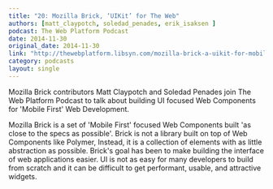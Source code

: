```yaml
---
title: "20: Mozilla Brick, ‘UIKit’ for The Web"
authors: [matt_claypotch, soledad_penades, erik_isaksen ]
podcast: The Web Platform Podcast
date: 2014-11-30
original_date: 2014-11-30
link: "http://thewebplatform.libsyn.com/mozilla-brick-a-uikit-for-mobile-first"
category: podcasts
layout: single
---
```


Mozilla Brick contributors Matt Claypotch and Soledad Penades join The Web Platform Podcast to talk about building UI focused Web Components for 'Mobile First' Web Development.

<!-- Excerpt -->

Mozilla Brick is a set of 'Mobile First' focused Web Components built 'as close to the specs as possible'. Brick is not a library built on top of Web Components like Polymer, Instead, it is a collection of elements with as little abstraction as possible. Brick's goal has been to make building the interface of web applications easier. UI is not as easy for many developers to build from scratch and it can be difficult to get performant, usable, and attractive widgets.
